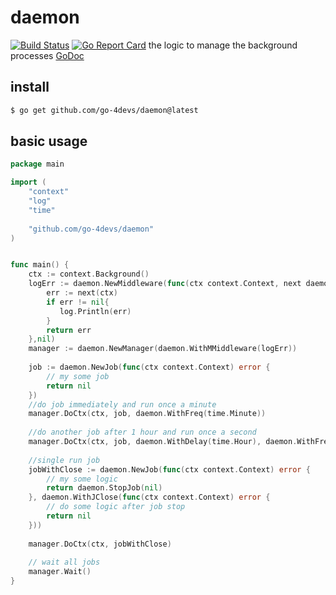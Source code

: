 # daemon
[![Build Status](https://travis-ci.org/go-4devs/daemon.svg?branch=master)](https://travis-ci.org/go-4devs/daemon)
[![Go Report Card](https://goreportcard.com/badge/github.com/go-4devs/daemon)](https://goreportcard.com/report/github.com/go-4devs/daemon)
the logic to manage the background processes [GoDoc](https://godoc.org/github.com/go-4devs/daemon)
## install

```bash
$ go get github.com/go-4devs/daemon@latest
```

## basic usage

```go
package main

import (
	"context"
	"log"
	"time"
	
	"github.com/go-4devs/daemon"
)


func main() {
    ctx := context.Background()
	logErr := daemon.NewMiddleware(func(ctx context.Context, next daemon.Run) error {
	    err := next(ctx)
	    if err != nil{	    	
	       log.Println(err)
	    }
	    return err
	},nil)
    manager := daemon.NewManager(daemon.WithMMiddleware(logErr))
    
    job := daemon.NewJob(func(ctx context.Context) error {
        // my some job
        return nil
    })
    //do job immediately and run once a minute
    manager.DoCtx(ctx, job, daemon.WithFreq(time.Minute))
    
    //do another job after 1 hour and run once a second
    manager.DoCtx(ctx, job, daemon.WithDelay(time.Hour), daemon.WithFreq(time.Second))
    
    //single run job
    jobWithClose := daemon.NewJob(func(ctx context.Context) error {
        // my some logic
        return daemon.StopJob(nil)
    }, daemon.WithJClose(func(ctx context.Context) error {
    	// do some logic after job stop
        return nil
    }))
   
    manager.DoCtx(ctx, jobWithClose)
    
    // wait all jobs
    manager.Wait()
}
```
